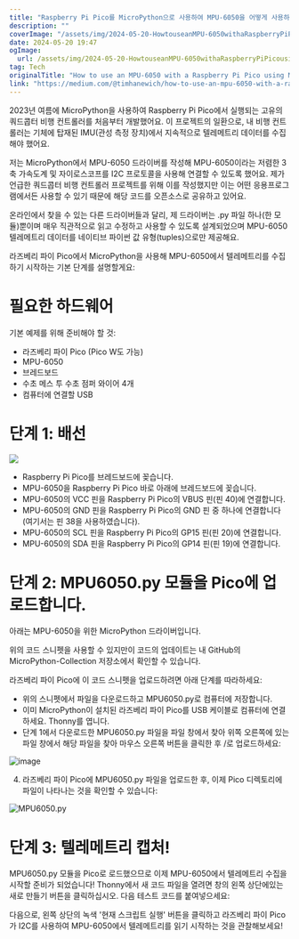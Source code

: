 ```yaml
---
title: "Raspberry Pi Pico를 MicroPython으로 사용하여 MPU-6050을 어떻게 사용하는지 알아보기"
description: ""
coverImage: "/assets/img/2024-05-20-HowtouseanMPU-6050withaRaspberryPiPicousingMicroPython_0.png"
date: 2024-05-20 19:47
ogImage:
  url: /assets/img/2024-05-20-HowtouseanMPU-6050withaRaspberryPiPicousingMicroPython_0.png
tag: Tech
originalTitle: "How to use an MPU-6050 with a Raspberry Pi Pico using MicroPython"
link: "https://medium.com/@timhanewich/how-to-use-an-mpu-6050-with-a-raspberry-pi-pico-using-micropython-cd768ea9268d"
---
```


2023년 여름에 MicroPython을 사용하여 Raspberry Pi Pico에서 실행되는 고유의 쿼드콥터 비행 컨트롤러를 처음부터 개발했어요. 이 프로젝트의 일환으로, 내 비행 컨트롤러는 기체에 탑재된 IMU(관성 측정 장치)에서 지속적으로 텔레메트리 데이터를 수집해야 했어요.

저는 MicroPython에서 MPU-6050 드라이버를 작성해 MPU-6050이라는 저렴한 3축 가속도계 및 자이로스코프를 I2C 프로토콜을 사용해 연결할 수 있도록 했어요. 제가 언급한 쿼드콥터 비행 컨트롤러 프로젝트를 위해 이를 작성했지만 이는 어떤 응용프로그램에서든 사용할 수 있기 때문에 해당 코드를 오픈소스로 공유하고 있어요.

온라인에서 찾을 수 있는 다른 드라이버들과 달리, 제 드라이버는 .py 파일 하나(한 모듈)뿐이며 매우 직관적으로 읽고 수정하고 사용할 수 있도록 설계되었으며 MPU-6050 텔레메트리 데이터를 네이티브 파이썬 값 유형(tuples)으로만 제공해요.

라즈베리 파이 Pico에서 MicroPython을 사용해 MPU-6050에서 텔레메트리를 수집하기 시작하는 기본 단계를 설명할게요:

<div class="content-ad"></div>

# 필요한 하드웨어

기본 예제를 위해 준비해야 할 것:

- 라즈베리 파이 Pico (Pico W도 가능)
- MPU-6050
- 브레드보드
- 수초 메스 투 수초 점퍼 와이어 4개
- 컴퓨터에 연결할 USB

# 단계 1: 배선

<div class="content-ad"></div>

<img src="/assets/img/2024-05-20-HowtouseanMPU-6050withaRaspberryPiPicousingMicroPython_0.png" />

- Raspberry Pi Pico를 브레드보드에 꽂습니다.
- MPU-6050을 Raspberry Pi Pico 바로 아래에 브레드보드에 꽂습니다.
- MPU-6050의 VCC 핀을 Raspberry Pi Pico의 VBUS 핀(핀 40)에 연결합니다.
- MPU-6050의 GND 핀을 Raspberry Pi Pico의 GND 핀 중 하나에 연결합니다(여기서는 핀 38을 사용하였습니다).
- MPU-6050의 SCL 핀을 Raspberry Pi Pico의 GP15 핀(핀 20)에 연결합니다.
- MPU-6050의 SDA 핀을 Raspberry Pi Pico의 GP14 핀(핀 19)에 연결합니다.

# 단계 2: MPU6050.py 모듈을 Pico에 업로드합니다.

아래는 MPU-6050을 위한 MicroPython 드라이버입니다.

<div class="content-ad"></div>

위의 코드 스니펫을 사용할 수 있지만이 코드의 업데이트는 내 GitHub의 MicroPython-Collection 저장소에서 확인할 수 있습니다.

라즈베리 파이 Pico에 이 코드 스니펫을 업로드하려면 아래 단계를 따라하세요:

- 위의 스니펫에서 파일을 다운로드하고 MPU6050.py로 컴퓨터에 저장합니다.
- 이미 MicroPython이 설치된 라즈베리 파이 Pico를 USB 케이블로 컴퓨터에 연결하세요. Thonny를 엽니다.
- 단계 1에서 다운로드한 MPU6050.py 파일을 파일 창에서 찾아 위쪽 오른쪽에 있는 파일 창에서 해당 파일을 찾아 마우스 오른쪽 버튼을 클릭한 후 /로 업로드하세요:

![image](/assets/img/2024-05-20-HowtouseanMPU-6050withaRaspberryPiPicousingMicroPython_1.png)

<div class="content-ad"></div>

4. 라즈베리 파이 Pico에 MPU6050.py 파일을 업로드한 후, 이제 Pico 디렉토리에 파일이 나타나는 것을 확인할 수 있습니다:

![MPU6050.py](/assets/img/2024-05-20-HowtouseanMPU-6050withaRaspberryPiPicousingMicroPython_2.png)

# 단계 3: 텔레메트리 캡처!

MPU6050.py 모듈을 Pico로 로드했으므로 이제 MPU-6050에서 텔레메트리 수집을 시작할 준비가 되었습니다! Thonny에서 새 코드 파일을 열려면 창의 왼쪽 상단에있는 새로 만들기 버튼을 클릭하십시오. 다음 테스트 코드를 붙여넣으세요:

<div class="content-ad"></div>

다음으로, 왼쪽 상단의 녹색 '현재 스크립트 실행' 버튼을 클릭하고 라즈베리 파이 Pico가 I2C를 사용하여 MPU-6050에서 텔레메트리를 읽기 시작하는 것을 관찰해보세요!
